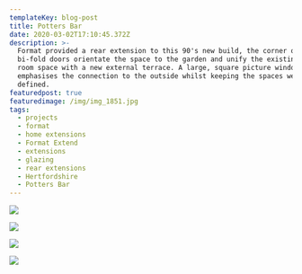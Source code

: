 ```yaml
---
templateKey: blog-post
title: Potters Bar
date: 2020-03-02T17:10:45.372Z
description: >-
  Format provided a rear extension to this 90's new build, the corner opening
  bi-fold doors orientate the space to the garden and unify the existing living
  room space with a new external terrace. A large, square picture window
  emphasises the connection to the outside whilst keeping the spaces well
  defined.
featuredpost: true
featuredimage: /img/img_1851.jpg
tags:
  - projects
  - format
  - home extensions
  - Format Extend
  - extensions
  - glazing
  - rear extensions
  - Hertfordshire
  - Potters Bar
---
```

![](/img/img_1851.jpg)

![](/img/img_1840.jpg)

![](/img/img_1829square.jpg)

![](/img/img_1872.jpg)
